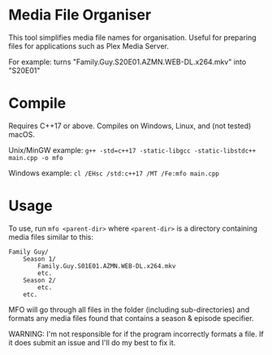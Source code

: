 # Media File Organiser

This tool simplifies media file names for organisation. Useful for preparing files for applications such as Plex Media Server.

For example: turns "Family.Guy.S20E01.AZMN.WEB-DL.x264.mkv" into "S20E01"

# Compile

Requires C++17 or above. Compiles on Windows, Linux, and (not tested) macOS.

Unix/MinGW example: ```g++ -std=c++17 -static-libgcc -static-libstdc++ main.cpp -o mfo```

Windows example: ```cl /EHsc /std:c++17 /MT /Fe:mfo main.cpp```

# Usage

To use, run `mfo <parent-dir>` where `<parent-dir>` is a directory containing media files similar to this:

```
Family Guy/
    Season 1/
        Family.Guy.S01E01.AZMN.WEB-DL.x264.mkv
        etc.
    Season 2/
        etc.
    etc.
```

MFO will go through all files in the folder (including sub-directories) and formats any media files found that contains a season & episode specifier.

WARNING: I'm not responsible for if the program incorrectly formats a file. If it does submit an issue and I'll do my best to fix it.